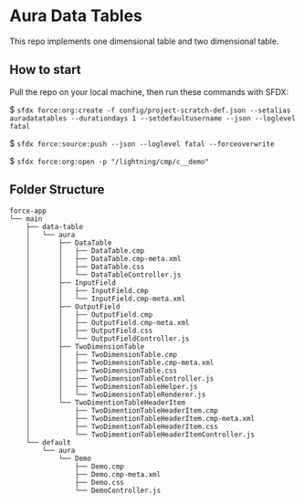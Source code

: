 # Aura Data Tables

This repo implements one dimensional table and two dimensional table.

## How to start

Pull the repo on your local machine, then run these commands with SFDX:

$ `sfdx force:org:create -f config/project-scratch-def.json --setalias auradatatables --durationdays 1 --setdefaultusername --json --loglevel fatal`

$ `sfdx force:source:push --json --loglevel fatal --forceoverwrite`

$ `sfdx force:org:open -p "/lightning/cmp/c__demo"`

## Folder Structure

```
force-app
└── main
    ├── data-table
    │   └── aura
    │       ├── DataTable
    │       │   ├── DataTable.cmp
    │       │   ├── DataTable.cmp-meta.xml
    │       │   ├── DataTable.css
    │       │   └── DataTableController.js
    │       ├── InputField
    │       │   ├── InputField.cmp
    │       │   └── InputField.cmp-meta.xml
    │       ├── OutputField
    │       │   ├── OutputField.cmp
    │       │   ├── OutputField.cmp-meta.xml
    │       │   ├── OutputField.css
    │       │   └── OutputFieldController.js
    │       ├── TwoDimensionTable
    │       │   ├── TwoDimensionTable.cmp
    │       │   ├── TwoDimensionTable.cmp-meta.xml
    │       │   ├── TwoDimensionTable.css
    │       │   ├── TwoDimensionTableController.js
    │       │   ├── TwoDimensionTableHelper.js
    │       │   └── TwoDimensionTableRenderer.js
    │       └── TwoDimentionTableHeaderItem
    │           ├── TwoDimentionTableHeaderItem.cmp
    │           ├── TwoDimentionTableHeaderItem.cmp-meta.xml
    │           ├── TwoDimentionTableHeaderItem.css
    │           └── TwoDimentionTableHeaderItemController.js
    └── default
        └── aura
            └── Demo
                ├── Demo.cmp
                ├── Demo.cmp-meta.xml
                ├── Demo.css
                └── DemoController.js
```
